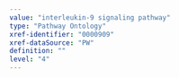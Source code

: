 ```yaml
---
value: "interleukin-9 signaling pathway"
type: "Pathway Ontology"
xref-identifier: "0000909"
xref-dataSource: "PW"
definition: ""
level: "4"
---
```

